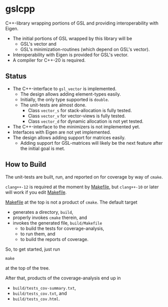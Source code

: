 # gslcpp

C++-library wrapping portions of GSL and providing interoperability with Eigen.
  - The initial portions of GSL wrapped by this library will be
    - GSL's vector and
    - GSL's minimization-routines (which depend on GSL's vector).
  - Interoperability with Eigen is provided for GSL's vector.
  - A compiler for C++-20 is required.

## Status

- The C++-interface to `gsl_vector` is implemented.
  - The design allows adding element-types easily.
  - Initially, the only type supported is `double`.
  - The unit-tests are almost done.
    - Class `vector_s` for stack-allocation is fully tested.
    - Class `vector_v` for vector-views is fully tested.
    - Class `vector_d` for dynamic allocation is not yet tested.
- The C++-interface to the minimizers is not implemented yet.
- Interfaces with Eigen are not yet implemented.
- The design allows adding support for matrices easily.
  - Adding support for GSL-matrices will likely be the next feature after the
    initial goal is met.

## How to Build

The unit-tests are built, run, and reported on for coverage by way of `cmake`.

`clang++-12` is required at the moment by [Makefile](Makefile), but
`clang++-10` or later will work if you edit [Makefile](Makefile).

[Makefile](Makefile) at the top is not a product of `cmake`. The default target
  - generates a directory, `build`,
  - properly invokes `cmake` therein, and
  - invokes the generated file, `build/Makefile`
    - to build the tests for coverage-analysis,
    - to run them, and
    - to build the reports of coverage.

So, to get started, just run
```
make
```
at the top of the tree.

After that, products of the coverage-analysis end up in
  - `build/tests_cov-summary.txt`,
  - `build/tests_cov.txt`, and
  - `build/tests_cov.html`.

